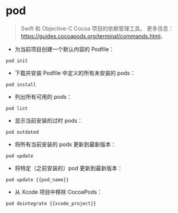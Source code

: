 # pod

> Swift 和 Objective-C Cocoa 项目的依赖管理工具。
> 更多信息：<https://guides.cocoapods.org/terminal/commands.html>。

- 为当前项目创建一个默认内容的 Podfile：

`pod init`

- 下载并安装 Podfile 中定义的所有未安装的 pods：

`pod install`

- 列出所有可用的 pods：

`pod list`

- 显示当前安装的过时 pods：

`pod outdated`

- 将所有当前安装的 pods 更新到最新版本：

`pod update`

- 将特定（之前安装的）pod 更新到最新版本：

`pod update {{pod_name}}`

- 从 Xcode 项目中移除 CocoaPods：

`pod deintegrate {{xcode_project}}`